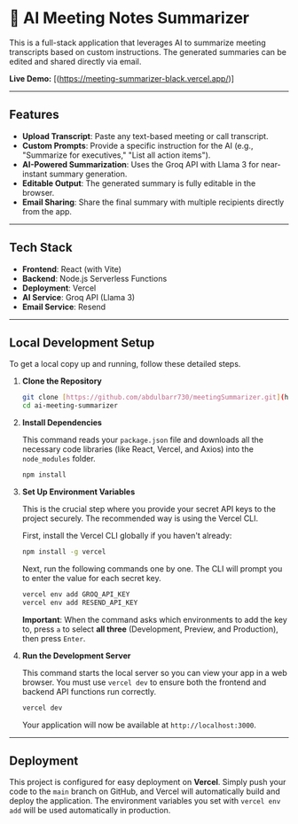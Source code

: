 # 🤖 AI Meeting Notes Summarizer

This is a full-stack application that leverages AI to summarize meeting transcripts based on custom instructions. The generated summaries can be edited and shared directly via email.

**Live Demo:** [(https://meeting-summarizer-black.vercel.app/)]

---

## Features

-   **Upload Transcript**: Paste any text-based meeting or call transcript.
-   **Custom Prompts**: Provide a specific instruction for the AI (e.g., "Summarize for executives," "List all action items").
-   **AI-Powered Summarization**: Uses the Groq API with Llama 3 for near-instant summary generation.
-   **Editable Output**: The generated summary is fully editable in the browser.
-   **Email Sharing**: Share the final summary with multiple recipients directly from the app.

---

## Tech Stack

-   **Frontend**: React (with Vite)
-   **Backend**: Node.js Serverless Functions
-   **Deployment**: Vercel
-   **AI Service**: Groq API (Llama 3)
-   **Email Service**: Resend

---

## Local Development Setup

To get a local copy up and running, follow these detailed steps.

1.  **Clone the Repository**
    ```bash
    git clone [https://github.com/abdulbarr730/meetingSummarizer.git](https://github.com/abdulbarr730/meetingSummarizer.git)
    cd ai-meeting-summarizer
    ```

2.  **Install Dependencies**

    This command reads your `package.json` file and downloads all the necessary code libraries (like React, Vercel, and Axios) into the `node_modules` folder.
    ```bash
    npm install
    ```

3.  **Set Up Environment Variables**

    This is the crucial step where you provide your secret API keys to the project securely. The recommended way is using the Vercel CLI.

    First, install the Vercel CLI globally if you haven't already:
    ```bash
    npm install -g vercel
    ```

    Next, run the following commands one by one. The CLI will prompt you to enter the value for each secret key.
    ```bash
    vercel env add GROQ_API_KEY
    vercel env add RESEND_API_KEY
    ```
    **Important**: When the command asks which environments to add the key to, press `a` to select **all three** (Development, Preview, and Production), then press `Enter`.

4.  **Run the Development Server**

    This command starts the local server so you can view your app in a web browser. You must use `vercel dev` to ensure both the frontend and backend API functions run correctly.
    ```bash
    vercel dev
    ```
    Your application will now be available at `http://localhost:3000`.

---

## Deployment

This project is configured for easy deployment on **Vercel**. Simply push your code to the `main` branch on GitHub, and Vercel will automatically build and deploy the application. The environment variables you set with `vercel env add` will be used automatically in production.